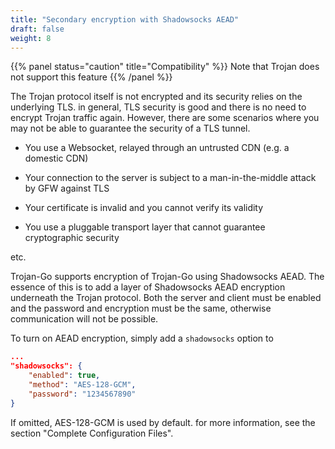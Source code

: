 ```yaml
---
title: "Secondary encryption with Shadowsocks AEAD"
draft: false
weight: 8
---
```


{{% panel status="caution" title="Compatibility" %}}
Note that Trojan does not support this feature
{{% /panel %}}

The Trojan protocol itself is not encrypted and its security relies on the underlying TLS. in general, TLS security is good and there is no need to encrypt Trojan traffic again. However, there are some scenarios where you may not be able to guarantee the security of a TLS tunnel.

- You use a Websocket, relayed through an untrusted CDN (e.g. a domestic CDN)

- Your connection to the server is subject to a man-in-the-middle attack by GFW against TLS

- Your certificate is invalid and you cannot verify its validity

- You use a pluggable transport layer that cannot guarantee cryptographic security

etc.

Trojan-Go supports encryption of Trojan-Go using Shadowsocks AEAD. The essence of this is to add a layer of Shadowsocks AEAD encryption underneath the Trojan protocol. Both the server and client must be enabled and the password and encryption must be the same, otherwise communication will not be possible.

To turn on AEAD encryption, simply add a ```shadowsocks``` option to

```json
...
"shadowsocks": {
    "enabled": true,
    "method": "AES-128-GCM",
    "password": "1234567890"
}
```

If omitted, AES-128-GCM is used by default. for more information, see the section "Complete Configuration Files".
